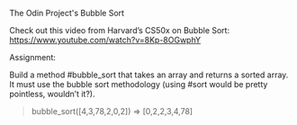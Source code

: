 The Odin Project's Bubble Sort

Check out this video from Harvard’s CS50x on Bubble Sort: https://www.youtube.com/watch?v=8Kp-8OGwphY

Assignment:

Build a method #bubble_sort that takes an array and returns a sorted array. It must use the bubble sort methodology (using #sort would be pretty pointless, wouldn’t it?).

> bubble_sort([4,3,78,2,0,2])
=> [0,2,2,3,4,78]